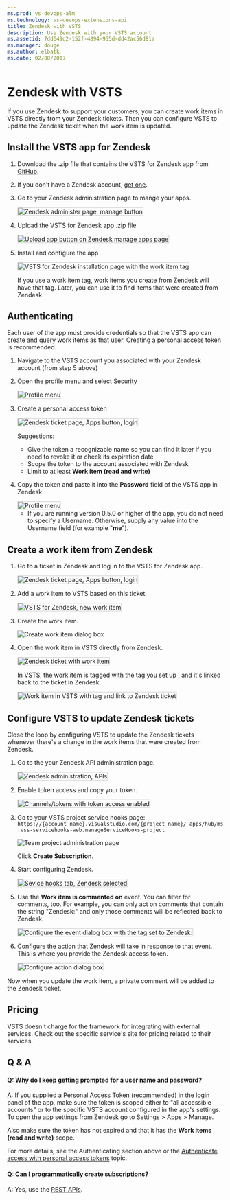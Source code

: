 ```yaml
---
ms.prod: vs-devops-alm
ms.technology: vs-devops-extensions-api
title: Zendesk with VSTS
description: Use Zendesk with your VSTS account
ms.assetid: 7dd649d2-152f-4894-955d-dd42ac56d81a
ms.manager: douge
ms.author: elbatk
ms.date: 02/08/2017
---
```


# Zendesk with VSTS
   
If you use Zendesk to support your customers, 
you can create work items in VSTS directly from your Zendesk tickets.
Then you can configure VSTS to update the Zendesk ticket when the work item is updated.

## Install the VSTS app for Zendesk

1. Download the .zip file that contains the VSTS for Zendesk app from [GitHub](https://github.com/Microsoft/vsts-zendesk-app).

2. If you don't have a Zendesk account, [get one](http://zendesk.com/).

3. Go to your Zendesk administration page to mange your apps.

   <img alt="Zendesk administer page, manage button" src="./_img/zendesk/zendesk-manage-apps.png" style="border: 1px solid #CCCCCC" />

4. Upload the VSTS for Zendesk app .zip file

   <img alt="Upload app button on Zendesk manage apps page" src="./_img/zendesk/zendesk-upload-app.png" style="border: 1px solid #CCCCCC" />

5. Install and configure the app

   <img alt="VSTS for Zendesk installation page with the work item tag" src="./_img/zendesk/install.png" style="border: 1px solid #CCCCCC" />

   If you use a work item tag, work items you create from Zendesk will have that tag. Later, you can use it to find items that were created from Zendesk.

## Authenticating

Each user of the app must provide credentials so that the VSTS app can create and query work items as that user. Creating a personal access token is recommended.

1. Navigate to the VSTS account you associated with your Zendesk account (from step 5 above)

2. Open the profile menu and select Security

   <img alt="Profile menu" src="./_img/zendesk/security-on-profile-menu.png" style="border: 1px solid #CCCCCC" /> 

3. Create a personal access token
   
   <img alt="Zendesk ticket page, Apps button, login" src="./_img/zendesk/create-pat.png" style="border: 1px solid #CCCCCC" /> 

   Suggestions:

   * Give the token a recognizable name so you can find it later if you need to revoke it or check its expiration date
   * Scope the token to the account associated with Zendesk
   * Limit to at least **Work item (read and write)**

4. Copy the token and paste it into the **Password** field of the VSTS app in Zendesk

   <img alt="Profile menu" src="./_img/zendesk/login.png" style="border: 1px solid #CCCCCC" />

   * If you are running version 0.5.0 or higher of the app, you do not need to specify a Username. Otherwise, supply any value into the Username field (for example "**me**").

## Create a work item from Zendesk

1. Go to a ticket in Zendesk and log in to the VSTS for Zendesk app.

   <img alt="Zendesk ticket page, Apps button, login" src="./_img/zendesk/visual-studio-online-app-login.png" style="border: 1px solid #CCCCCC" />

2. Add a work item to VSTS based on this ticket.

   <img alt="VSTS for Zendesk, new work item" src="./_img/zendesk/new-work-item.png" style="border: 1px solid #CCCCCC" />

3. Create the work item.

   <img alt="Create work item dialog box" src="./_img/zendesk/create-work-item.jpg">

4. Open the work item in VSTS directly from Zendesk.

   <img alt="Zendesk ticket with work item" src="./_img/zendesk/ticket-with-work-item.png" style="border: 1px solid #CCCCCC" />

   In VSTS, the work item is tagged with the tag you set up , and it's linked back to the ticket in Zendesk.

   <img alt="Work item in VSTS with tag and link to Zendesk ticket" src="./_img/zendesk/work-item.png" style="border: 1px solid #CCCCCC" />

## Configure VSTS to update Zendesk tickets

Close the loop by configuring VSTS to update the Zendesk tickets whenever there's a change in the work items that were created from Zendesk.

1. Go to the your Zendesk API administration page.

   <img alt="Zendesk administration, APIs" src="./_img/zendesk/zendesk-apis.png" style="border: 1px solid #CCCCCC" />

2. Enable token access and copy your token.

   <img alt="Channels/tokens with token access enabled" src="./_img/zendesk/token-access.png" style="border: 1px solid #CCCCCC" />

0. Go to your VSTS project service hooks page: `https://{account_name}.visualstudio.com/{project_name}/_apps/hub/ms.vss-servicehooks-web.manageServiceHooks-project`

	![Team project administration page](./_img/add-service-hook.png)

	Click **Create Subscription**.

5. Start configuring Zendesk.

   <img alt="Sevice hooks tab, Zendesk selected" src="./_img/zendesk/target-service.png" style="border: 1px solid #CCCCCC" />

6. Use the **Work item is commented on** event.
You can filter for comments, too.
For example, you can only act on comments that contain the string "Zendesk:"
and only those comments will be reflected back to Zendesk.

   <img alt="Configure the event dialog box with the tag set to Zendesk:" src="./_img/zendesk/configure-event.png" style="border: 1px solid #CCCCCC" />

7. Configure the action that Zendesk will take in response to that event. This is where you provide the Zendesk access token.

   <img alt="Configure action dialog box" src="./_img/zendesk/configure-action.png" style="border: 1px solid #CCCCCC" />

Now when you update the work item, a private comment will be added to the Zendesk ticket.

## Pricing
VSTS doesn't charge for the framework for integrating with external services. Check out the specific service's site
for pricing related to their services. 

## Q & A

<!-- BEGINSECTION class="m-qanda" -->

#### Q:  Why do I keep getting prompted for a user name and password?

A: If you supplied a Personal Access Token (recommended) in the login panel of the app, make sure the token is scoped either to "all accessible accounts" or to the specific VSTS account configured in the app's settings. To open the app settings from Zendesk go to Settings > Apps > Manage.

Also make sure the token has not expired and that it has the **Work items (read and write)** scope.

For more details, see the Authenticating section above or the [Authenticate access with personal access tokens](../../accounts/use-personal-access-tokens-to-authenticate.md?toc=/vsts/accounts/toc.json&bc=/vsts/accounts/breadcrumb/toc.json) topic.

#### Q: Can I programmatically create subscriptions?

A: Yes, use the [REST APIs](../create-subscription.md).

<!-- ENDSECTION -->